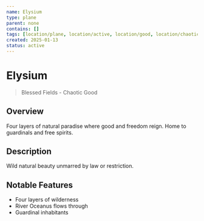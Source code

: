 ```yaml
---
name: Elysium
type: plane
parent: none
contains: []
tags: [location/plane, location/active, location/good, location/chaotic]
created: 2025-01-13
status: active
---
```


# Elysium

> Blessed Fields - Chaotic Good

## Overview
Four layers of natural paradise where good and freedom reign. Home to guardinals and free spirits.

## Description
Wild natural beauty unmarred by law or restriction.

## Notable Features
- Four layers of wilderness
- River Oceanus flows through
- Guardinal inhabitants